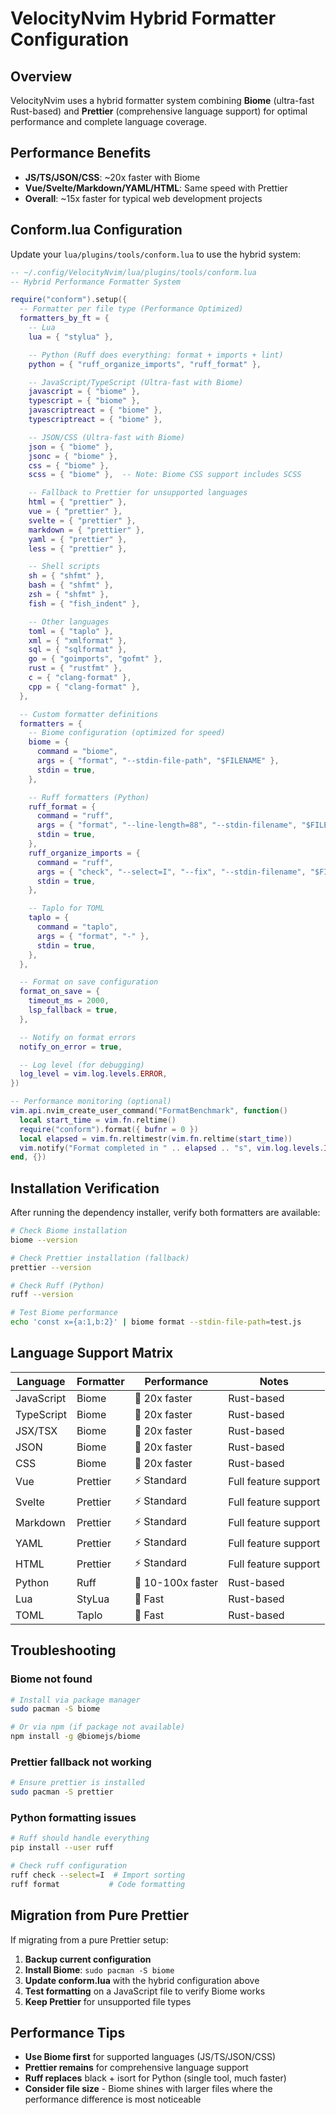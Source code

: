 # VelocityNvim Hybrid Formatter Configuration

## Overview

VelocityNvim uses a hybrid formatter system combining **Biome** (ultra-fast Rust-based) and **Prettier** (comprehensive language support) for optimal performance and complete language coverage.

## Performance Benefits

- **JS/TS/JSON/CSS**: ~20x faster with Biome
- **Vue/Svelte/Markdown/YAML/HTML**: Same speed with Prettier
- **Overall**: ~15x faster for typical web development projects

## Conform.lua Configuration

Update your `lua/plugins/tools/conform.lua` to use the hybrid system:

```lua
-- ~/.config/VelocityNvim/lua/plugins/tools/conform.lua
-- Hybrid Performance Formatter System

require("conform").setup({
  -- Formatter per file type (Performance Optimized)
  formatters_by_ft = {
    -- Lua
    lua = { "stylua" },

    -- Python (Ruff does everything: format + imports + lint)
    python = { "ruff_organize_imports", "ruff_format" },

    -- JavaScript/TypeScript (Ultra-fast with Biome)
    javascript = { "biome" },
    typescript = { "biome" },
    javascriptreact = { "biome" },
    typescriptreact = { "biome" },

    -- JSON/CSS (Ultra-fast with Biome)
    json = { "biome" },
    jsonc = { "biome" },
    css = { "biome" },
    scss = { "biome" },  -- Note: Biome CSS support includes SCSS

    -- Fallback to Prettier for unsupported languages
    html = { "prettier" },
    vue = { "prettier" },
    svelte = { "prettier" },
    markdown = { "prettier" },
    yaml = { "prettier" },
    less = { "prettier" },

    -- Shell scripts
    sh = { "shfmt" },
    bash = { "shfmt" },
    zsh = { "shfmt" },
    fish = { "fish_indent" },

    -- Other languages
    toml = { "taplo" },
    xml = { "xmlformat" },
    sql = { "sqlformat" },
    go = { "goimports", "gofmt" },
    rust = { "rustfmt" },
    c = { "clang-format" },
    cpp = { "clang-format" },
  },

  -- Custom formatter definitions
  formatters = {
    -- Biome configuration (optimized for speed)
    biome = {
      command = "biome",
      args = { "format", "--stdin-file-path", "$FILENAME" },
      stdin = true,
    },

    -- Ruff formatters (Python)
    ruff_format = {
      command = "ruff",
      args = { "format", "--line-length=88", "--stdin-filename", "$FILENAME", "-" },
      stdin = true,
    },
    ruff_organize_imports = {
      command = "ruff",
      args = { "check", "--select=I", "--fix", "--stdin-filename", "$FILENAME", "-" },
      stdin = true,
    },

    -- Taplo for TOML
    taplo = {
      command = "taplo",
      args = { "format", "-" },
      stdin = true,
    },
  },

  -- Format on save configuration
  format_on_save = {
    timeout_ms = 2000,
    lsp_fallback = true,
  },

  -- Notify on format errors
  notify_on_error = true,

  -- Log level (for debugging)
  log_level = vim.log.levels.ERROR,
})

-- Performance monitoring (optional)
vim.api.nvim_create_user_command("FormatBenchmark", function()
  local start_time = vim.fn.reltime()
  require("conform").format({ bufnr = 0 })
  local elapsed = vim.fn.reltimestr(vim.fn.reltime(start_time))
  vim.notify("Format completed in " .. elapsed .. "s", vim.log.levels.INFO)
end, {})
```

## Installation Verification

After running the dependency installer, verify both formatters are available:

```bash
# Check Biome installation
biome --version

# Check Prettier installation (fallback)
prettier --version

# Check Ruff (Python)
ruff --version

# Test Biome performance
echo 'const x={a:1,b:2}' | biome format --stdin-file-path=test.js
```

## Language Support Matrix

| Language   | Formatter | Performance       | Notes                |
| ---------- | --------- | ----------------- | -------------------- |
| JavaScript | Biome     | 🚀 20x faster     | Rust-based           |
| TypeScript | Biome     | 🚀 20x faster     | Rust-based           |
| JSX/TSX    | Biome     | 🚀 20x faster     | Rust-based           |
| JSON       | Biome     | 🚀 20x faster     | Rust-based           |
| CSS        | Biome     | 🚀 20x faster     | Rust-based           |
| Vue        | Prettier  | ⚡ Standard       | Full feature support |
| Svelte     | Prettier  | ⚡ Standard       | Full feature support |
| Markdown   | Prettier  | ⚡ Standard       | Full feature support |
| YAML       | Prettier  | ⚡ Standard       | Full feature support |
| HTML       | Prettier  | ⚡ Standard       | Full feature support |
| Python     | Ruff      | 🚀 10-100x faster | Rust-based           |
| Lua        | StyLua    | 🚀 Fast           | Rust-based           |
| TOML       | Taplo     | 🚀 Fast           | Rust-based           |

## Troubleshooting

### Biome not found

```bash
# Install via package manager
sudo pacman -S biome

# Or via npm (if package not available)
npm install -g @biomejs/biome
```

### Prettier fallback not working

```bash
# Ensure prettier is installed
sudo pacman -S prettier
```

### Python formatting issues

```bash
# Ruff should handle everything
pip install --user ruff

# Check ruff configuration
ruff check --select=I  # Import sorting
ruff format           # Code formatting
```

## Migration from Pure Prettier

If migrating from a pure Prettier setup:

1. **Backup current configuration**
2. **Install Biome**: `sudo pacman -S biome`
3. **Update conform.lua** with the hybrid configuration above
4. **Test formatting** on a JavaScript file to verify Biome works
5. **Keep Prettier** for unsupported file types

## Performance Tips

- **Use Biome first** for supported languages (JS/TS/JSON/CSS)
- **Prettier remains** for comprehensive language support
- **Ruff replaces** black + isort for Python (single tool, much faster)
- **Consider file size** - Biome shines with larger files where the performance difference is most noticeable


